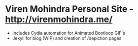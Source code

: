 # Viren Mohindra Personal Site - http://virenmohindra.me/

- Includes Cydia automation for Animated Bootloop GIF's
- Jekyll for blog (WIP) and creation of /depiction pages